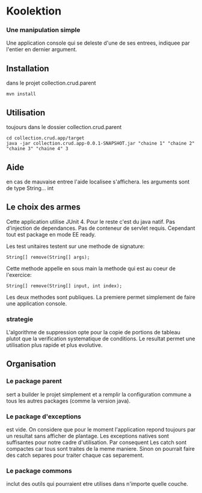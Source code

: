 # Koolektion
### Une manipulation simple
Une application console qui se deleste d'une de ses entrees, indiquee par l'entier en dernier argument.

## Installation
dans le projet collection.crud.parent
```
mvn install 
```

## Utilisation
toujours dans le dossier collection.crud.parent
```
cd collection.crud.app/target
java -jar collection.crud.app-0.0.1-SNAPSHOT.jar "chaine 1" "chaine 2" "chaine 3" "chaine 4" 3
```
## Aide
en cas de mauvaise entree l'aide localisee s'affichera.
les arguments sont de type String... int

## Le choix des armes
Cette application utilise JUnit 4.
Pour le reste c'est du java natif. 
Pas d'injection de dependances. 
Pas de conteneur de servlet requis.
Cependant tout est package en mode EE ready.

Les test unitaires testent sur une methode de signature:
```
String[] remove(String[] args);
```

Cette methode appelle en sous main la methode qui est au coeur de l'exercice:
```
String[] remove(String[] input, int index);
```

Les deux methodes sont publiques. La premiere permet simplement de faire une application console.

### strategie
L'algorithme de suppression opte pour la copie de portions de tableau plutot que la verification systematique de conditions.
Le resultat permet une utilisation plus rapide et plus evolutive.

## Organisation
### Le package parent
sert a builder le projet simplement et a remplir la configuration commune a tous les autres packages (comme la version java).

### Le package d'exceptions
est vide.
On considere que pour le moment l'application repond toujours par un resultat sans afficher de plantage.
Les exceptions natives sont suffisantes pour notre cadre d'utilisation.
Par consequent Les catch sont compactes car tous sont traites de la meme maniere.
Sinon on pourrait faire des catch separes pour traiter chaque cas separement.

### Le package commons
inclut des outils qui pourraient etre utilises dans n'importe quelle couche.

